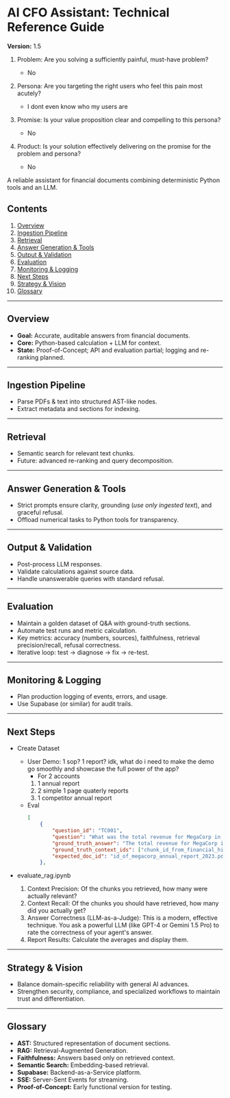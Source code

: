 # AI CFO Assistant: Technical Reference Guide
**Version:** 1.5

1. Problem: Are you solving a sufficiently painful, must-have problem?
    - No

2. Persona: Are you targeting the right users who feel this pain most acutely?
    - I dont even know who my users are

3. Promise: Is your value proposition clear and compelling to this persona?
    - No

4. Product: Is your solution effectively delivering on the promise for the problem and persona?
    - No

A reliable assistant for financial documents combining deterministic Python tools and an LLM.

## Contents
1. [Overview](#overview)
2. [Ingestion Pipeline](#ingestion-pipeline)
3. [Retrieval](#retrieval)
4. [Answer Generation & Tools](#answer-generation--tools)
5. [Output & Validation](#output--validation)
6. [Evaluation](#evaluation)
7. [Monitoring & Logging](#monitoring--logging)
8. [Next Steps](#next-steps)
9. [Strategy & Vision](#strategy--vision)
10. [Glossary](#glossary)

---

## Overview
- **Goal:** Accurate, auditable answers from financial documents.
- **Core:** Python-based calculation + LLM for context.
- **State:** Proof-of-Concept; API and evaluation partial; logging and re-ranking planned.

---

## Ingestion Pipeline
- Parse PDFs & text into structured AST-like nodes.
- Extract metadata and sections for indexing.

---

## Retrieval
- Semantic search for relevant text chunks.
- Future: advanced re-ranking and query decomposition.

---

## Answer Generation & Tools
- Strict prompts ensure clarity, grounding (*use only ingested text*), and graceful refusal.
- Offload numerical tasks to Python tools for transparency.

---

## Output & Validation
- Post-process LLM responses.
- Validate calculations against source data.
- Handle unanswerable queries with standard refusal.

---

## Evaluation
- Maintain a golden dataset of Q&A with ground-truth sections.
- Automate test runs and metric calculation.
- Key metrics: accuracy (numbers, sources), faithfulness, retrieval precision/recall, refusal correctness.
- Iterative loop: test → diagnose → fix → re-test.

---

## Monitoring & Logging
- Plan production logging of events, errors, and usage.
- Use Supabase (or similar) for audit trails.

---

## Next Steps
- Create Dataset
    - User Demo: 1 sop? 1 report? idk, what do i need to make the demo go smoothly and showcase the full power of the app?
        - For 2 accounts
        1. 1 annual report
        2. 2 simple 1 page quaterly reports
        3. 1 competitor annual report
    - Eval
        ```json
        [
            {
                "question_id": "TC001",
                "question": "What was the total revenue for MegaCorp in 2023?",
                "ground_truth_answer": "The total revenue for MegaCorp in 2023 was $45.2 million.",
                "ground_truth_context_ids": ["chunk_id_from_financial_highlights_table"],
                "expected_doc_id": "id_of_megacorp_annual_report_2023.pdf"
            },
        ```

- evaluate_rag.ipynb
    1. Context Precision: Of the chunks you retrieved, how many were actually relevant?
    2. Context Recall: Of the chunks you should have retrieved, how many did you actually get?
    3. Answer Correctness (LLM-as-a-Judge): This is a modern, effective technique. You ask a powerful LLM (like GPT-4 or Gemini 1.5 Pro) to rate the correctness of your agent's answer.
    4. Report Results: Calculate the averages and display them.

---

## Strategy & Vision
- Balance domain-specific reliability with general AI advances.
- Strengthen security, compliance, and specialized workflows to maintain trust and differentiation.

---

## Glossary
- **AST:** Structured representation of document sections.
- **RAG:** Retrieval-Augmented Generation.
- **Faithfulness:** Answers based only on retrieved context.
- **Semantic Search:** Embedding-based retrieval.
- **Supabase:** Backend-as-a-Service platform.
- **SSE:** Server-Sent Events for streaming.
- **Proof-of-Concept:** Early functional version for testing.